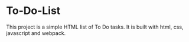 # To-Do-List
This project is a simple HTML list of To Do tasks. It is built with html, css, javascript and webpack.
